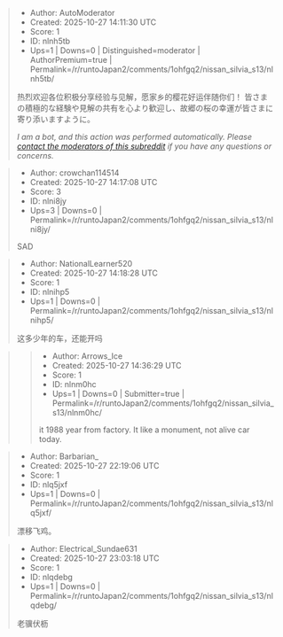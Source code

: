 > - Author: AutoModerator
> - Created: 2025-10-27 14:11:30 UTC
> - Score: 1
> - ID: nlnh5tb
> - Ups=1 | Downs=0 | Distinguished=moderator | AuthorPremium=true | Permalink=/r/runtoJapan2/comments/1ohfgq2/nissan_silvia_s13/nlnh5tb/
>
> 热烈欢迎各位积极分享经验与见解，愿家乡的樱花好运伴随你们！
> 皆さまの積極的な経験や見解の共有を心より歓迎し、故郷の桜の幸運が皆さまに寄り添いますように。
> 
> *I am a bot, and this action was performed automatically. Please [contact the moderators of this subreddit](/message/compose/?to=/r/runtoJapan2) if you have any questions or concerns.*

> - Author: crowchan114514
> - Created: 2025-10-27 14:17:08 UTC
> - Score: 3
> - ID: nlni8jy
> - Ups=3 | Downs=0 | Permalink=/r/runtoJapan2/comments/1ohfgq2/nissan_silvia_s13/nlni8jy/
>
>   
> SAD

> - Author: NationalLearner520
> - Created: 2025-10-27 14:18:28 UTC
> - Score: 1
> - ID: nlnihp5
> - Ups=1 | Downs=0 | Permalink=/r/runtoJapan2/comments/1ohfgq2/nissan_silvia_s13/nlnihp5/
>
> 这多少年的车，还能开吗

>> - Author: Arrows_Ice
>> - Created: 2025-10-27 14:36:29 UTC
>> - Score: 1
>> - ID: nlnm0hc
>> - Ups=1 | Downs=0 | Submitter=true | Permalink=/r/runtoJapan2/comments/1ohfgq2/nissan_silvia_s13/nlnm0hc/
>>
>> it 1988 year from factory. It like a monument, not alive car today. 

> - Author: Barbarian_
> - Created: 2025-10-27 22:19:06 UTC
> - Score: 1
> - ID: nlq5jxf
> - Ups=1 | Downs=0 | Permalink=/r/runtoJapan2/comments/1ohfgq2/nissan_silvia_s13/nlq5jxf/
>
> 漂移飞鸡。

> - Author: Electrical_Sundae631
> - Created: 2025-10-27 23:03:18 UTC
> - Score: 1
> - ID: nlqdebg
> - Ups=1 | Downs=0 | Permalink=/r/runtoJapan2/comments/1ohfgq2/nissan_silvia_s13/nlqdebg/
>
> 老骥伏枥
